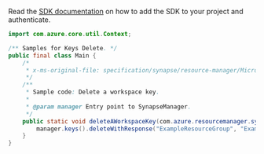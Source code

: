 Read the [SDK documentation](https://github.com/Azure/azure-sdk-for-java/blob/azure-resourcemanager-synapse_1.0.0-beta.2/sdk/synapse/azure-resourcemanager-synapse/README.md) on how to add the SDK to your project and authenticate.

```java
import com.azure.core.util.Context;

/** Samples for Keys Delete. */
public final class Main {
    /*
     * x-ms-original-file: specification/synapse/resource-manager/Microsoft.Synapse/stable/2021-06-01/examples/DeleteKey.json
     */
    /**
     * Sample code: Delete a workspace key.
     *
     * @param manager Entry point to SynapseManager.
     */
    public static void deleteAWorkspaceKey(com.azure.resourcemanager.synapse.SynapseManager manager) {
        manager.keys().deleteWithResponse("ExampleResourceGroup", "ExampleWorkspace", "somekey", Context.NONE);
    }
}
```
